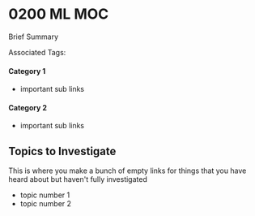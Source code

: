 # 0200 ML MOC
Brief Summary

Associated Tags: 

#### Category 1
- important sub links


#### Category 2
- important sub links


## Topics to Investigate
This is where you make a bunch of empty links for things that you have heard about but haven't fully investigated
- topic number 1
- topic number 2